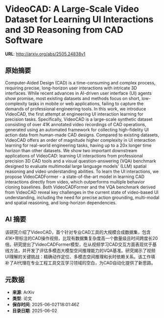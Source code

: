 # VideoCAD: A Large-Scale Video Dataset for Learning UI Interactions and 3D Reasoning from CAD Software

**URL**: http://arxiv.org/abs/2505.24838v1

## 原始摘要

Computer-Aided Design (CAD) is a time-consuming and complex process,
requiring precise, long-horizon user interactions with intricate 3D interfaces.
While recent advances in AI-driven user interface (UI) agents show promise,
most existing datasets and methods focus on short, low-complexity tasks in
mobile or web applications, failing to capture the demands of professional
engineering tools. In this work, we introduce VideoCAD, the first attempt at
engineering UI interaction learning for precision tasks. Specifically, VideoCAD
is a large-scale synthetic dataset consisting of over 41K annotated video
recordings of CAD operations, generated using an automated framework for
collecting high-fidelity UI action data from human-made CAD designs. Compared
to existing datasets, VideoCAD offers an order of magnitude higher complexity
in UI interaction learning for real-world engineering tasks, having up to a 20x
longer time horizon than other datasets. We show two important downstream
applications of VideoCAD: learning UI interactions from professional precision
3D CAD tools and a visual question-answering (VQA) benchmark designed to
evaluate multimodal large language models' (LLM) spatial reasoning and video
understanding abilities. To learn the UI interactions, we propose
VideoCADFormer - a state-of-the-art model in learning CAD interactions directly
from video, which outperforms multiple behavior cloning baselines. Both
VideoCADFormer and the VQA benchmark derived from VideoCAD reveal key
challenges in the current state of video-based UI understanding, including the
need for precise action grounding, multi-modal and spatial reasoning, and
long-horizon dependencies.


## AI 摘要

该研究介绍了VideoCAD，首个针对专业CAD工具的大规模合成数据集，包含41K+带标注的CAD操作视频，比现有数据集复杂度高一个数量级且时间跨度长20倍。研究提出了VideoCADFormer模型，在从视频学习CAD交互方面表现优于基线方法，并开发了评估多模态大模型空间推理能力的VQA基准。研究揭示了视频UI理解的关键挑战：精确动作定位、多模态空间推理和长时依赖关系。该工作填补了AI代理在专业工程工具交互学习领域的空白，为CAD自动化提供了新思路。

## 元数据

- **来源**: ArXiv
- **类型**: 论文
- **保存时间**: 2025-06-02T18:01:46Z
- **目录日期**: 2025-06-02
